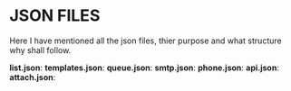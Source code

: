 # JSON FILES
Here I have mentioned all the json files, thier purpose and what structure why shall follow.

**list.json**:
**templates.json**:
**queue.json**:
**smtp.json**:
**phone.json**:
**api.json**:
**attach.json**:
